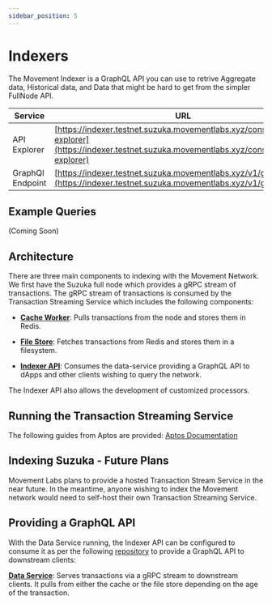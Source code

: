 ```yaml
---
sidebar_position: 5
---
```


# Indexers

The Movement Indexer is a GraphQL API you can use to retrive Aggregate data, Historical data, and Data that might be hard to get from the simpler FullNode API. 

| Service          | URL                                                                    |
|------------------|------------------------------------------------------------------------|
| API Explorer              | [https://indexer.testnet.suzuka.movementlabs.xyz/console/api/api-explorer](https://indexer.testnet.suzuka.movementlabs.xyz/console/api/api-explorer)     |
| GraphQl Endpoint        | [https://indexer.testnet.suzuka.movementlabs.xyz/v1/graphql](https://indexer.testnet.suzuka.movementlabs.xyz/v1/graphql)         |


## Example Queries

(Coming Soon)

## Architecture


There are three main components to indexing with the Movement Network. We first have the Suzuka full node which provides a gRPC stream of transactions. The gRPC stream of transactions is consumed by the Transaction Streaming Service which includes the following components:

- [**Cache Worker**](https://github.com/aptos-labs/aptos-core/tree/main/ecosystem/indexer-grpc/indexer-grpc-cache-worker): Pulls transactions from the node and stores them in Redis.  
  

- [**File Store**](https://github.com/aptos-labs/aptos-core/tree/main/ecosystem/indexer-grpc/indexer-grpc-file-store): Fetches transactions from Redis and stores them in a filesystem. 

- [**Indexer API**](https://github.com/aptos-labs/aptos-indexer-processors): Consumes the data-service providing a GraphQL API to dApps and other clients wishing to query the network.  


The Indexer API also allows the development of customized processors.

## Running the Transaction Streaming Service

The following guides from Aptos are provided: [Aptos Documentation](https://aptos.dev/en/build/indexer/txn-stream/local-development)

## Indexing Suzuka - Future Plans

Movement Labs plans to provide a hosted Transaction Stream Service in the near future. In the meantime, anyone wishing to index the Movement network would need to self-host their own Transaction Streaming Service.

## Providing a GraphQL API

With the Data Service running, the Indexer API can be configured to consume it as per the following [repository](https://github.com/aptos-labs/aptos-indexer-processors/) to provide a GraphQL API to downstream clients:  


[**Data Service**](https://github.com/aptos-labs/aptos-core/tree/main/ecosystem/indexer-grpc/indexer-grpc-data-service): Serves transactions via a gRPC stream to downstream clients. It pulls from either the cache or the file store depending on the age of the transaction.  

